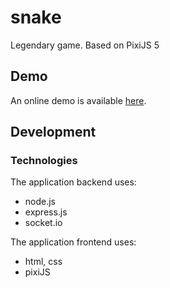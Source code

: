 # snake
Legendary game. Based on PixiJS 5

<h2>Demo</h2>
An online demo is available <a href="https://snake-pixi.herokuapp.com/">here</a>.

<h2>Development</h2>

<h3>Technologies</h3>

The application backend uses:

<ul>
  <li>node.js</li>
  <li>express.js</li>
  <li>socket.io</li>
</ul>

The application frontend uses:

<ul>
  <li>html, css</li>
  <li>pixiJS</li>
</ul>
